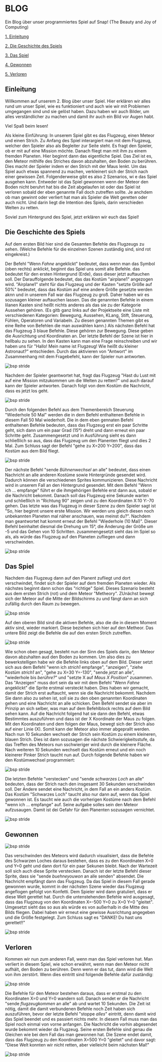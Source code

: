 # BLOG

Ein Blog über unser programmiertes Spiel auf Snap! (The Beauty and Joy of Computing)

[1. Einleitung](#1)

[2. Die Geschichte des Spiels](#2)

[3. Das Spiel](#3)

[4. Gewonnen](#4)

[5. Verloren](#5)

## <a name="1"></a> Einleitung 
Willkommen auf unserem 2. Blog über unser Spiel. Hier erklären wir alles rund um unser Spiel, wie es funktioniert und auch wie wir mit Problemen umgegangen sind und sie gelöst haben. Dazu haben wir auch Bilder, um alles verständlicher zu machen und damit ihr auch ein Bild vor Augen habt.

Viel Spaß beim lesen!

Als kleine Einführung:
In unserem Spiel gibt es das Flugzeug, einen Meteor und einen Strich. Zu Anfang des Spiel interargiert man mit dem Flugzeug, welcher den Spieler also als Begleiter zur Seite steht. Es fragt den Spieler, ob er mit auf eine Mission möchte. Danach fliegt man mit ihm zu einem fremden Planeten. Hier beginnt dann das eigentliche Spiel. Das Ziel ist es, den Meteor mithilfe des Striches davon abzuhalten, den Boden zu berühren. Dies macht der Spieler indem er den Strich mit der Maus lenkt. Um das Spiel auch  etwas spannend zu machen, verkleinert sich der Strich nach einer gewissen Zeit. Folgenderweise gibt es also 2 Szenarios, wi e das Spiel ausgehen kann. Entweder ist das Spiel gewonnen wenn der Meteor den Boden nicht beruhrt hat bis die Zeit abgelaufen ist oder das Spiel ist verloren sobald der eben genannte Fall doch zutreffen sollte. Je anchdem ob man gewinnt oder verliert hat man als Spieler die Welt geretten oder auch nicht. Und darin liegt die Intention des Spiels, darin verschieden Welten zu retten.

Soviel zum Hintergrund des Spiel, jetzt erklären wir euch das Spiel!

## <a name="2"></a> Die Geschichte des Spiels
Auf dem ersten Bild hier sind die Gesamten Befehle des Flugzeugs zu sehen. (Welche Befehle für die einzelnen Szenen zuständig sind, sind rot eingekreist.)

Der Befehl "Wenn *Fahne* angeklickt" bedeutet, dass wenn man das Symbol (oben rechts) anklickt, beginnt das Spiel uns somit alle Befehle. das bedeutet für den ersten Hintergrund (Erde), dass dieser jetzt auftauchen soll. Der Darauffolgende bedeutet, das das Kostüm "airplane1" angezogen wird. "Airplane1" steht für das Flugzeug und der Kasten "setzte Größe auf 50%" bedeutet, dass das Kostüm auf eine andere Größe gesetzte werden aknn und in unserem Fall war das Flugzeug zu groß. Daher haben wir es sozusagen kleiner auftauchen lassen. Das die genannten Befehle in einem lilanen Kasten sind heißt nichts anderes als das sie zu der Kategorie Aussehen gehören. (Es gitb ganz links auf der Projektseite eine Liste mit verschiedenen Kategorien: Bewegung, Aussehen, KLang, Stift, Steuerung, Fühlen, Operatoren und Variabeln. Zu diesen genannten Themen gibt es eine Reihe von Befehlen die man auswählen kann.) Als nächsten Befehl hat das Flugzeug 3 blaue Befehle. Diese gehören zur Bewegung. Diese geben die Ausrichtung und Koordinaten an. Der letzte Befehl der Szene ist hier in hellbalu zu sehen. In den Kasten kann man eine Frage reinschreiben und wir haben uns für "Hallo! Mein name ist Flugzeug! Wie heißt du kleiner Astronaut?" entschieden. Durch das aktivieren von "Antwort" im Zusammenhang mit dem Fragebefehl, kann der Spieler nun antworten.

![bsp stride](flugzeugbefehl1.png)

Nachdem der Spieler geantwortet hat, fragt das Flugzeug "Hast du Lust mit auf eine Mission mitzukommen um die Welten zu retten?" und auch darauf kann der Spieler antworten. Danach folgt von dem Kostüm die Nachricht, dass es jetzt los geht.

![bsp stride](flugzeugbefehl12.png)


Durch den folgenden Befehl aus dem Themenbereich Steuerung "Wiederhole 50 Mal" werden die in dem Befehl enthaltenen Befehle in diesem Fall 50 Mal wiederholt. Die in dem eben gennaten Befehl enthaltenen Befehle bedeuten, dass das Flugzeug erst ein paar Schritte geht, sich dann um ein paar Grad (15°) dreht und dann erneut ein paar Schritte geht. Zusammengesetzt und in Ausführung sieht es dann schließlich so aus, dass das Flugzeug um den Planenten fliegt und dies 2 Mal. Zum Schluss sagt der Befehl "gehe zu X=200 Y=200", dass das Kostüm aus dem Bild fliegt.

![bsp stride](flugzeugbefehl3-2.png)

Der nächste Befehl "sende *Bühnenwechsel* an alle" bedeutet, dass einen Nachricht an alle anderen Kostüme sowie Hintergründe gesendet wird. Dadurch können die verschiedenen Sprites kommunizieren. Diese Nachricht wird in unserem Fall an den Hintergrund gesendet. Mit dem Befehl "Wenn ich ... empfange" führt er die ihmgehörigen Befehle erst dann aus, sobald er die Nachricht bekommt. Danach soll das Flugzeug eine Sekunde warten und schließlich in "Richtung 90" zeigen und zu den Koordinaten X:10 Y:-70 gehen. Das letzte was das Flugzeug in dieser Szene zu dem Spieler sagt ist "So, hier beginnt unsere erste Mission. Wir werden uns gleich diesen noch unbekannten Planeten mal näher anschauen, was meinst du?". Nachdem man geantwortet hat kommt erneut der Befehl "Wiederhole (10 Mal)". Dieser Befehl beinhaltet diesmal die Drehung um 15°, die Änderung der Größe um -5 und das Gehen von 10 Schritten. zusammengesetzt sieht das im Spiel so als, als würde das Flugzeug auf den Planeten zufliegen und dann verschwinden.

![bsp stride](flugzeugbefehl4.png)

## <a name="3"></a> Das Spiel
Nachdem das Flugzeug dann auf den Planent zufliegt und dort verschwindet, findet sich der Spieler auf dem fremden Planeten wieder. Als nächstes beginnt dann schon das "richtige" Spiel. Dieses Szenario besteht aus dem ersten Strich (rot) und dem Meteor "Metheory". ZUnächst bewegt sich der Meteor auf die Mitte der Bildschirms zu und fängt dann an sich zufällig durch den Raum zu bewegen.

![bsp stride](meteor-2.png)

Auf den oberen Bild sind die aktiven Befehle, also die die in diesem Moment aktiv sind, wieder markiert. Diese beziehen sich hier auf den Metheor. Das untere Bild zeigt die Befehle die auf den ersten Strich zutreffen. 

![bsp stride](strichrot.png)

Wie schon oben gesagt, besteht nun der Sinn des Spiels darin, den Meteor davon abzuhalten aud den Boden zu kommen. Um also dies zu bewerkstelligen habe wir die Befehle links oben auf dem Bild. Dieser setzt sich aus dem Befehl "wenn ich *strich1* empfange", "anzeigen", "ziehe Kostüm *strich1* an", "gehe zu X=30 Y=-130", "sende *jetzt* an alle", "wiederhole bis *berühre?*" und "setzte X auf *Maus X Position*" zusammen. Das "Anzeigen" muss dort sein da wir mit dem Befehl "Wenn *Fahne* angeklickt" die Sprite erstmal versteckt haben. Dies haben wir gemacht, damit der Strich erst auftaucht, wenn sie die Nachricht bekommt. Nachdem Sie dann also zu sehen ist, soll sie zu den oben genannten Koordinaten gehen und eine Nachricht an alle schicken. Den Befehl sendet sie aber im Prinzip an sich selber, was man auf dem Befehlblock rechts auf dem Bild sehen kann. Auf die Nachricht folgend hat sie dann den Befehl, etwas Bestimmtes auszuführen und dass ist der X Koordinate der Maus zu folgen. Mit den Koordinaten und dem folgen der Maus, bewegt sich der Strich also auf einer Linie (X). Somit kann der Meteor also immer abgeprallt werden.
Nach nun 10 Sekunden wechselt der Strich sein Kostüm zu einem kleineren, blauen Strich. Dies ist dann sozusagen die nächste Schwierigkeitsstufe, da das Treffen des Meteors nun sschwieriger wird durch die kleinere Fläche. Nach weiteren 10 Sekunden wechselt das Kostüm erneut und ein noch kleinerer Pinker Strich taucht nun auf. 
Durch folgende Befehle haben wir den Kostümwechsel programmiert:

![bsp stride](strichebefehle.png)

Die letzten Befehle "verstecken" und "sende *schwarzes Loch* an alle" bedeuten, dass der Strich nach den insgesamt 30 Sekunden verschwinden soll. Der Andere sendet eine Nachricht, in dem Fall an ein anders Kostüm. Das Kostüm "Schwarzes Loch" taucht also nur dann auf, wenn das Spiel gewonnen ist. Es taucht wie auch die vorherigen Kostüme nach dem Befehl "wenn ich ... empfange" auf. Seine aufgabe solles sein den Meteor aufzusaugen. Damit ist dei Gefahr für den Planenten sozusagen vernichtet.

![bsp stride](schwarzesloch.png)

## <a name="4"></a> Gewonnen

![bsp stride](gewonnenflugzeug1.png)

Das verschwinden des Meteors wird dadurch visualisiert, dass die Befehle des Schwarzen Loches daraus bestehen, dass es zu den Koordinaten X=0 und Y=0 geht und dann dort für ein paar Sekunen bleibt. Nach der Wartezeit soll sich auch diese Sprite verstecken. Danach ist der letzte Befehl dieser Sprite, dass sie "sende *buehneyouwon* an alle senden" absendet. Die Nachricht empfängt dann das Flugzeug.
Da das Spiel in diesem Fall gerade gewonnen wurde, kommt in der nächsten Szene wieder das Flugzeug angeflogen gefolgt von Konfetti. Dem Spieler wird dann gratuliert, dass er diese Welt gerettet hat. Durch die untenstehenden Befehle wird ausgesagt, dass das Flugzeug von den Koordinaten X=-500 Y=0 zu X=0 Y=0 "gleitet". Umgesetzt sieht das so aus als würde es von außerhalb in die Mitte des Bilds fliegen. Dabei haben wir erneut eine gewisse Ausrichtung angegeben und die Größe festgelegt. Zum Schluss sagt es "DANKE! Du hast uns gerettet!!"

![bsp stride](gewonnenflugzeug.png)          

## <a name="5"></a> Verloren

Kommen wir nun zum anderen Fall, wenn man das Spiel verloren hat. Man verliert in diesem Spiel, wie schon erwähnt, wenn man den Meteor nicht aufhält, den Boden zu berühren. Denn wenn er das tut, dann wird die Welt von ihm zerstört. Wenn dies eintritt sind folgende Befehle dafür zuständig:

![bsp stride](verlorenflugzeug.png)            

Die Befehle für den Meteor bestehen daraus, dass er erstmal zu den Koordinaten X=0 und Y=0 wandern soll. Danach sendet er die Nachricht "sende *flugzeugkommen* an alle" ab und wartet 10 Sekunden. Die Zeit ist nötig, damit die damit verbundenen Befehle noch Zeit haben sich auszuführen, bevor der letzte Befehl "stoppe *alles*" eintritt, denn damit wird das Spiel beendet und es passiert nichts mehr. In diesem Fall muss man das Spiel noch einmal von vorne anfangen.
Die Nachricht die vorhin abgesendet wurde bekommt wieder da Flugzeug. Seine ersten Befehle sind genau die Gleichen wie bei dem Fall das man gewonnen hat. Die Szene endet damit, dass das Flugzeug zu den Koordinaten X=500 Y=0 "gleitet" und davor sagt: "Diese Welt konnten wir nicht retten, aber vielleicht beim nächsten Mal!"

![bsp stride](verlorenflugzeug1.png)
